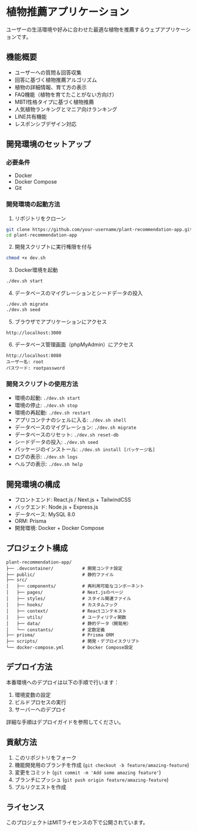 # 植物推薦アプリケーション

ユーザーの生活環境や好みに合わせた最適な植物を推薦するウェブアプリケーションです。

## 機能概要

- ユーザーへの質問＆回答収集
- 回答に基づく植物推薦アルゴリズム
- 植物の詳細情報、育て方の表示
- FAQ機能（植物を育てたことがない方向け）
- MBTI性格タイプに基づく植物推薦
- 人気植物ランキングとマニア向けランキング
- LINE共有機能
- レスポンシブデザイン対応

## 開発環境のセットアップ

### 必要条件

- Docker
- Docker Compose
- Git

### 開発環境の起動方法

1. リポジトリをクローン
```bash
git clone https://github.com/your-username/plant-recommendation-app.git
cd plant-recommendation-app
```

2. 開発スクリプトに実行権限を付与
```bash
chmod +x dev.sh
```

3. Docker環境を起動
```bash
./dev.sh start
```

4. データベースのマイグレーションとシードデータの投入
```bash
./dev.sh migrate
./dev.sh seed
```

5. ブラウザでアプリケーションにアクセス
```
http://localhost:3000
```

6. データベース管理画面（phpMyAdmin）にアクセス
```
http://localhost:8080
ユーザー名: root
パスワード: rootpassword
```

### 開発スクリプトの使用方法

- 環境の起動: `./dev.sh start`
- 環境の停止: `./dev.sh stop`
- 環境の再起動: `./dev.sh restart`
- アプリコンテナのシェルに入る: `./dev.sh shell`
- データベースのマイグレーション: `./dev.sh migrate`
- データベースのリセット: `./dev.sh reset-db`
- シードデータの投入: `./dev.sh seed`
- パッケージのインストール: `./dev.sh install [パッケージ名]`
- ログの表示: `./dev.sh logs`
- ヘルプの表示: `./dev.sh help`

## 開発環境の構成

- フロントエンド: React.js / Next.js + TailwindCSS
- バックエンド: Node.js + Express.js
- データベース: MySQL 8.0
- ORM: Prisma
- 開発環境: Docker + Docker Compose

## プロジェクト構成

```
plant-recommendation-app/
├── .devcontainer/           # 開発コンテナ設定
├── public/                  # 静的ファイル
├── src/
│   ├── components/          # 再利用可能なコンポーネント
│   ├── pages/               # Next.jsのページ
│   ├── styles/              # スタイル関連ファイル
│   ├── hooks/               # カスタムフック
│   ├── context/             # Reactコンテキスト
│   ├── utils/               # ユーティリティ関数
│   ├── data/                # 静的データ（開発用）
│   └── constants/           # 定数定義
├── prisma/                  # Prisma ORM
├── scripts/                 # 開発・デプロイスクリプト
└── docker-compose.yml       # Docker Compose設定
```

## デプロイ方法

本番環境へのデプロイは以下の手順で行います：

1. 環境変数の設定
2. ビルドプロセスの実行
3. サーバーへのデプロイ

詳細な手順はデプロイガイドを参照してください。

## 貢献方法

1. このリポジトリをフォーク
2. 機能開発用のブランチを作成 (`git checkout -b feature/amazing-feature`)
3. 変更をコミット (`git commit -m 'Add some amazing feature'`)
4. ブランチにプッシュ (`git push origin feature/amazing-feature`)
5. プルリクエストを作成

## ライセンス

このプロジェクトはMITライセンスの下で公開されています。